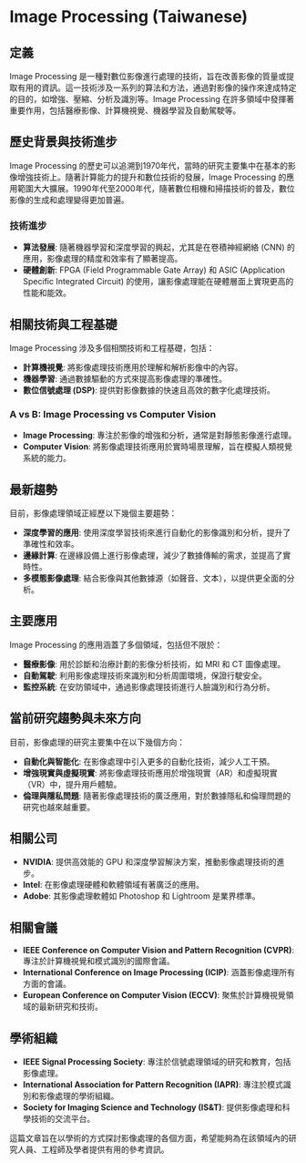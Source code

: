 # Image Processing (Taiwanese)

## 定義

Image Processing 是一種對數位影像進行處理的技術，旨在改善影像的質量或提取有用的資訊。這一技術涉及一系列的算法和方法，通過對影像的操作來達成特定的目的，如增強、壓縮、分析及識別等。Image Processing 在許多領域中發揮著重要作用，包括醫療影像、計算機視覺、機器學習及自動駕駛等。

## 歷史背景與技術進步

Image Processing 的歷史可以追溯到1970年代，當時的研究主要集中在基本的影像增強技術上。隨著計算能力的提升和數位技術的發展，Image Processing 的應用範圍大大擴展。1990年代至2000年代，隨著數位相機和掃描技術的普及，數位影像的生成和處理變得更加普遍。

### 技術進步

- **算法發展**: 隨著機器學習和深度學習的興起，尤其是在卷積神經網絡 (CNN) 的應用，影像處理的精度和效率有了顯著提高。
- **硬體創新**: FPGA (Field Programmable Gate Array) 和 ASIC (Application Specific Integrated Circuit) 的使用，讓影像處理能在硬體層面上實現更高的性能和能效。

## 相關技術與工程基礎

Image Processing 涉及多個相關技術和工程基礎，包括：

- **計算機視覺**: 將影像處理技術應用於理解和解析影像中的內容。
- **機器學習**: 通過數據驅動的方式來提高影像處理的準確性。
- **數位信號處理 (DSP)**: 提供對影像數據的快速且高效的數字化處理技術。

### A vs B: Image Processing vs Computer Vision

- **Image Processing**: 專注於影像的增強和分析，通常是對靜態影像進行處理。
- **Computer Vision**: 將影像處理技術應用於實時場景理解，旨在模擬人類視覺系統的能力。

## 最新趨勢

目前，影像處理領域正經歷以下幾個主要趨勢：

- **深度學習的應用**: 使用深度學習技術來進行自動化的影像識別和分析，提升了準確性和效率。
- **邊緣計算**: 在邊緣設備上進行影像處理，減少了數據傳輸的需求，並提高了實時性。
- **多模態影像處理**: 結合影像與其他數據源（如聲音、文本），以提供更全面的分析。

## 主要應用

Image Processing 的應用涵蓋了多個領域，包括但不限於：

- **醫療影像**: 用於診斷和治療計劃的影像分析技術，如 MRI 和 CT 圖像處理。
- **自動駕駛**: 利用影像處理技術來識別和分析周圍環境，保證行駛安全。
- **監控系統**: 在安防領域中，通過影像處理技術進行人臉識別和行為分析。

## 當前研究趨勢與未來方向

目前，影像處理的研究主要集中在以下幾個方向：

- **自動化與智能化**: 在影像處理中引入更多的自動化技術，減少人工干預。
- **增強現實與虛擬現實**: 將影像處理技術應用於增強現實（AR）和虛擬現實（VR）中，提升用戶體驗。
- **倫理與隱私問題**: 隨著影像處理技術的廣泛應用，對於數據隱私和倫理問題的研究也越來越重要。

## 相關公司

- **NVIDIA**: 提供高效能的 GPU 和深度學習解決方案，推動影像處理技術的進步。
- **Intel**: 在影像處理硬體和軟體領域有著廣泛的應用。
- **Adobe**: 其影像處理軟體如 Photoshop 和 Lightroom 是業界標準。

## 相關會議

- **IEEE Conference on Computer Vision and Pattern Recognition (CVPR)**: 專注於計算機視覺和模式識別的國際會議。
- **International Conference on Image Processing (ICIP)**: 涵蓋影像處理所有方面的會議。
- **European Conference on Computer Vision (ECCV)**: 聚焦於計算機視覺領域的最新研究和技術。

## 學術組織

- **IEEE Signal Processing Society**: 專注於信號處理領域的研究和教育，包括影像處理。
- **International Association for Pattern Recognition (IAPR)**: 專注於模式識別和影像處理的學術組織。
- **Society for Imaging Science and Technology (IS&T)**: 提供影像處理和科學技術的交流平台。

這篇文章旨在以學術的方式探討影像處理的各個方面，希望能夠為在該領域內的研究人員、工程師及學者提供有用的參考資訊。